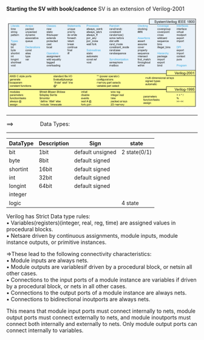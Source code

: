 **Starting the SV with book/cadence**
SV is an extension of Verilog-2001

![](assets/20250204_170844_image.png)

---

==>&emsp;&emsp;&emsp;&emsp;&emsp;Data Types:

---


| DataType | Description | Sign             | state        |
| :--------- | ------------- | ------------------ | -------------- |
| bit      | 1bit        | default unsigned | 2 state(0/1) |
| byte     | 8bit        | default signed   |              |
| shortint | 16bit       | default signed   |              |
| int      | 32bit       | default signed   |              |
| longint  | 64bit       | default signed   |              |
| integer  |             |                  |              |
| logic    |             |                  | 4 state      |

Verilog has Strict Data type rules:<br>
▪ Variables(registers)(integer, real, reg, time) are assigned values in procedural blocks.<br>
▪ Netsare driven by continuous assignments, module inputs, module instance outputs, or primitive instances.<br>


=>These lead to the following connectivity characteristics:<br>
▪ Module inputs are always nets.<br>
▪ Module outputs are variablesif driven by a procedural block, or netsin all other cases.<br>
▪ Connections to the input ports of a module instance are variables if driven by a procedural block, or nets in all other cases.<br>
▪ Connections to the output ports of a module instance are always nets.<br>
▪ Connections to bidirectional inoutports are always nets.<br>

This means that module input ports must connect internally to nets, module output ports must connect
externally to nets, and module inoutports must connect both internally and externally to nets. Only
module output ports can connect internally to variables.<br>
